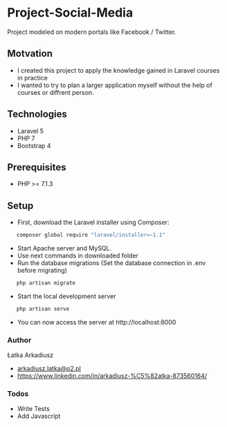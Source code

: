 # Project-Social-Media


Project modeled on modern portals like Facebook / Twitter.

## Motvation

  - I created this project to apply the knowledge gained in Laravel courses in practice
  - I wanted to try to plan a larger application myself without the help of courses or diffrent person.

## Technologies

 - Laravel 5
 - PHP 7
 - Bootstrap 4

## Prerequisites
 - PHP >= 7.1.3
## Setup

 -  First, download the Laravel installer using Composer:
 ```sh
    composer global require "laravel/installer=~1.1"
```
 - Start Apache server and MySQL.
 - Use next commands in downloaded folder
 - Run the database migrations (Set the database connection in .env before migrating)
 ```sh
    php artisan migrate
```
 - Start the local development server
 ```sh
    php artisan serve
```
 - You can now access the server at http://localhost:8000

### Author
Łatka Arkadiusz 
 - arkadiusz.latka@o2.pl
 - https://www.linkedin.com/in/arkadiusz-%C5%82atka-873560164/


### Todos

 - Write Tests
 - Add Javascript

